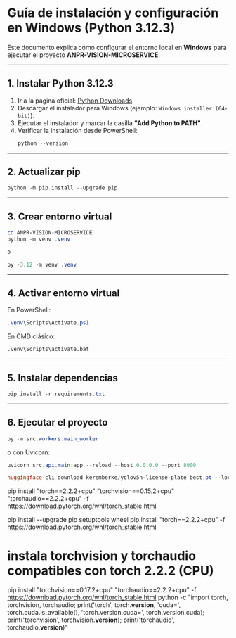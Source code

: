 # Guía de instalación y configuración en Windows (Python 3.12.3)

Este documento explica cómo configurar el entorno local en **Windows** para ejecutar el proyecto **ANPR-VISION-MICROSERVICE**.

---

## 1. Instalar Python 3.12.3

1. Ir a la página oficial: [Python Downloads](https://www.python.org/downloads/release/python-3123/)
2. Descargar el instalador para Windows (ejemplo: `Windows installer (64-bit)`).
3. Ejecutar el instalador y marcar la casilla **"Add Python to PATH"**.
4. Verificar la instalación desde PowerShell:
   ```powershell
   python --version
   ```

---

## 2. Actualizar pip
```powershell
python -m pip install --upgrade pip
```

---

## 3. Crear entorno virtual
```powershell
cd ANPR-VISION-MICROSERVICE
python -m venv .venv

o

py -3.12 -m venv .venv
```

---

## 4. Activar entorno virtual
En PowerShell:
```powershell
.venv\Scripts\Activate.ps1
```

En CMD clásico:
```cmd
.venv\Scripts\activate.bat
```

---

## 5. Instalar dependencias
```powershell
pip install -r requirements.txt
```

---

## 6. Ejecutar el proyecto
```powershell
py -m src.workers.main_worker
```
o con Uvicorn:
```powershell
uvicorn src.api.main:app --reload --host 0.0.0.0 --port 8000

huggingface-cli download keremberke/yolov5n-license-plate best.pt --local-dir ./model --local-dir-use-symlinks False

```

pip install "torch==2.2.2+cpu" "torchvision==0.15.2+cpu" "torchaudio==2.2.2+cpu" -f https://download.pytorch.org/whl/torch_stable.html



pip install --upgrade pip setuptools wheel
pip install "torch==2.2.2+cpu" -f https://download.pytorch.org/whl/torch_stable.html
# instala torchvision y torchaudio compatibles con torch 2.2.2 (CPU)
pip install "torchvision==0.17.2+cpu" "torchaudio==2.2.2+cpu" -f https://download.pytorch.org/whl/torch_stable.html
python -c "import torch, torchvision, torchaudio; print('torch', torch.__version__, 'cuda=', torch.cuda.is_available(), 'torch.version.cuda=', torch.version.cuda); print('torchvision', torchvision.__version__); print('torchaudio', torchaudio.__version__)"
